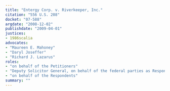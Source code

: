 ```yaml
---
title: "Entergy Corp. v. Riverkeeper, Inc."
citation: "556 U.S. 208"
docket: "07-588"
argdate: "2008-12-02"
publishdate: "2009-04-01"
justices:
- 1986scalia
advocates:
- "Maureen E. Mahoney"
- "Daryl Joseffer"
- "Richard J. Lazarus"
roles:
- "on behalf of the Petitioners"
- "Deputy Solicitor General, on behalf of the federal parties as Respondents, supporting the Petitioners"
- "on behalf of the Respondents"
summary: ""
---
```


